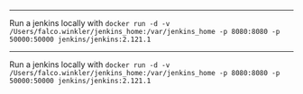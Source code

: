 
---

Run a jenkins locally with `docker run -d -v /Users/falco.winkler/jenkins_home:/var/jenkins_home -p 8080:8080 -p 50000:50000 jenkins/jenkins:2.121.1`

---

Run a jenkins locally with `docker run -d -v /Users/falco.winkler/jenkins_home:/var/jenkins_home -p 8080:8080 -p 50000:50000 jenkins/jenkins:2.121.1`
